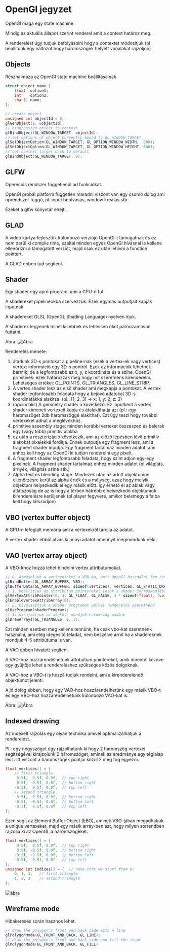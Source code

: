# OpenGl jegyzet

OpenGl maga egy state machine.

Mindig az aktuális állapot szerint renderel amit a context határoz meg.

A renderelést úgy tudjuk befolyásolni hogy a contextet módosítjuk (pl beállítunk egy változót hogy háromszögek helyett vonalakat rajzoljon)

## Objects

Részhalmaza az OpenGl state machine beállításainak

```c
struct object_name {
    float  option1;
    int    option2;
    char[] name;
};
```

```c
// create object
unsigned int objectId = 0;
glGenObject(1, &objectId);
// bind/assign object to context
glBindObject(GL_WINDOW_TARGET, objectId);
// set options of object currently bound to GL_WINDOW_TARGET
glSetObjectOption(GL_WINDOW_TARGET, GL_OPTION_WINDOW_WIDTH,  800);
glSetObjectOption(GL_WINDOW_TARGET, GL_OPTION_WINDOW_HEIGHT, 600);
// set context target back to default
glBindObject(GL_WINDOW_TARGET, 0);
```

## GLFW

Operéciós rendszer függetlenül ad funkciókat.

OpenGl próbál platform független maradni viszont van egy csomó dolog ami oprendszer függő, pl. input beolvasás, window kreálás stb.

Ezeket a glfw könyvtár elrejti.

## GLAD

A videó kártya fejlesztők különböző verziójú OpenGl-t támogatnak és ez nem derül ki compile time, ezáltal minden egyes OpenGl hívásnál le kellene ellenőrizni a támogatott verziót, majd csak ez után lehívni a function pointert.

A GLAD ebben tud segíteni.

## Shader

Egy shader egy apró program, ami a GPU-n fut.

A shadereket pipelineokba szervezzük. Ezek egymás outputjait kapják inputnak.

A shadereket GLSL (OpenGL Shading Language) nyelven írjuk.

A shaderek legyenek minél kisebbek és lehessen őket párhuzamosan futtatni.

Ábra: ![Ábra](https://learnopengl.com/img/getting-started/pipeline.png)

Renderelés menete:
 1. átadunk 3D-s pontokat a pipeline-nak (ezek a vertex-ek vagy vertices)
    vertex: információ egy 3D-s pontról. Ezek az információk lehetnek bármik, de a legfontosabb az x, y, z koordináta és a színe.
	OpenGl primitívek: ezek határozzák meg hogy mit szeretnénk kirenderelni. Lehetséges értékei: GL_POINTS, GL_TRIANGLES, GL_LINE_STRIP.
 2. A vertex shader lesz az első shader ami megkapja a pontokat. A vertex shader legfontosabb feladata hogy a bejövő adatokat 3D-s koordinátákká alakítsa. (pl.: [1, 2, 3] -> x: 1, y: 2, z: 3)
 3. (opcionális) A geometry shader a következő. Ez inputként a vertex shader kimeneti vertexeit kapja és átalakíthatja azt (pl.: egy háromszöget 2db háromszöggé alakíthat). Ezt úgy teszi hogy további vertexeket adhat a meglévőkhöz.
 4. primitive assembly stage: minden korábbi vertexet összeszed és belerak egy (vagy több) primitív alakba
 5. ez után a reszterizáció következik, ami az előző lépésben lévő primitív alakokat pixelekké fordítja. Ennek outputja egy fragment lesz, ami a fragment shader inputja. Egy fragment tartalmaz minden adatot, ami ahhoz kell hogy az OpenGl ki tudjon renderelni egy pixelt.
 6. A fragment shader legfontosabb feladata, hogy színt adjon egy-egy pixelnek.
    A fragment shader tartalmaz ehhez minden adatot (pl világítás, árnyék, világítás színe stb.)
 7. Alpha test és blending stage.
    Mindezek után az adott objektumon ellenőrzésre kerül az alpha érték és a mélység, azaz hogy melyik objektum helyezkedik el egy másik előtt. Így érhető el az ablak vagy átlátszóság de az is hogy a térben hátrébb elhelyezkedő objektumok kirenderelésre kerüljenek (pl player fegyvere, amikor belemegy a falba kell hogy látszódjon)
	
## VBO (vertex buffer object)

A GPU-n lefoglalt memória ami a vertexekről tárolja az adatot.

A vertex shader ebből olvas ki annyi adatot amennyit megmondunk neki.

## VAO (vertex array object)

A VBO-khoz hozzá lehet bindolni vertex attribútumokat.

```c
// 0. átmásoljuk a vertexeinket a VBO-ba, amit OpenGl használni fog renderelésnél
glBindBuffer(GL_ARRAY_BUFFER, VBO);
glBufferData(GL_ARRAY_BUFFER, sizeof(vertices), vertices, GL_STATIC_DRAW);
// 1. beállítjuk az attribútum pointereket (ezek a shader forráskódjában lévő változók lesznek)
glVertexAttribPointer(0, 3, GL_FLOAT, GL_FALSE, 3 * sizeof(float), (void*)0);
glEnableVertexAttribArray(0);  
// 2. kiválasztjuk a shader programot amivel renderelni szeretnénk
glUseProgram(shaderProgram);
// 3. kirajzoljuk az alakot, mondjuk háromszög módban
glDrawArrays(GL_TRIANGLES, 0, 3); 
```

Ezt minden esetben meg kellene tennünk, ha csak vbo-kat szeretnénk használni, ami elég idegesítő feladat, nem beszélve arról ha a shadereknek mondjuk 4-5 attribútuma is van.

A VAO ebben hivatott segíteni. 

A VAO-hoz hozzárendelhetünk attribútum pointereket, amik innentől kezdve egy gyűjtője lehet a rendereléshez szükséges közös dolgoknak.

A VAO-hoz a VBO-t is hozzá tudjuk rendelni, ami a kirenderelendő objektumot jelenti.

A jó dolog ebben, hogy egy VAO-hoz hozzárendelhetünk egy másik VBO-t és egy VBO-hoz hozzárendelhetünk különböző VAO-kat is.

Ábra: ![Ábra](https://learnopengl.com/img/getting-started/vertex_array_objects.png)

## Indexed drawing

Az indexelt rajzolás egy olyan technika amivel optimalizálhatjuk a renderelést.

Pl.: egy négyszöget úgy rajzolhatunk ki hogy 2 háromszög vertexei segítségével kirajzolunk 2 háromszöget, aminek az eredménye egy téglalap lesz. Itt viszont a háromszögek pontjai közül 2 meg fog egyezni.

```c
float vertices[] = {
    // first triangle
     0.5f,  0.5f, 0.0f,  // top right
     0.5f, -0.5f, 0.0f,  // bottom right
    -0.5f,  0.5f, 0.0f,  // top left 
    // second triangle
     0.5f, -0.5f, 0.0f,  // bottom right
    -0.5f, -0.5f, 0.0f,  // bottom left
    -0.5f,  0.5f, 0.0f   // top left
}; 
```

Ezen segít az Element Buffer Object (EBO), aminek VBO-jában megadhatjuk a unique vertexeket, majd egy másik array-ben azt, hogy milyen sorrendben rajzolja ki az OpenGL a háromszögeket.

```c
float vertices[] = {
     0.5f,  0.5f, 0.0f,  // top right
     0.5f, -0.5f, 0.0f,  // bottom right
    -0.5f, -0.5f, 0.0f,  // bottom left
    -0.5f,  0.5f, 0.0f   // top left 
};
unsigned int indices[] = {  // note that we start from 0!
    0, 1, 3,   // first triangle
    1, 2, 3    // second triangle
};  
```

![ábra](https://learnopengl.com/img/getting-started/vertex_array_objects_ebo.png)

## Wireframe mode

Hibakeresés során hasznos lehet.

```c
// draw the polygon's front and back side with a line
glPolygonMode(GL_FRONT_AND_BACK, GL_LINE);
// draw the polygon's front and back side and fill the shape
glPolygonMode(GL_FRONT_AND_BACK, GL_FILL)
```